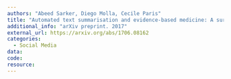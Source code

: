 ```yaml
---
authors: "Abeed Sarker, Diego Molla, Cecile Paris"
title: "Automated text summarisation and evidence-based medicine: A survey of two domains"
additional_info: "arXiv preprint. 2017"
external_url: https://arxiv.org/abs/1706.08162 
categories:
  - Social Media
data:
code: 
resource:
---
```

